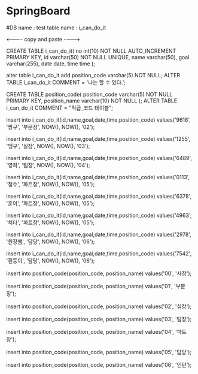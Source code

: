 # SpringBoard

#DB name : test
table name : i_can_do_it

<---- copy and paste ---->

CREATE TABLE i_can_do_it(
	no int(10) NOT NULL AUTO_INCREMENT PRIMARY KEY, 
	id varchar(50) NOT NULL UNIQUE,
	name varchar(50),
	goal varchar(255),
	date date,
	time time
);

alter table i_can_do_it add position_code varchar(5) NOT NULL; 
ALTER TABLE i_can_do_it COMMENT = '나는 할 수 있다.';

CREATE TABLE position_code(
	position_code varchar(5) NOT NULL PRIMARY KEY,
	position_name varchar(10) NOT NULL
);
ALTER TABLE i_can_do_it COMMENT = "직급_코드 테이블";

insert into i_can_do_it(id,name,goal,date,time,position_code)
	values('9618', '짱구', '부문장', NOW(), NOW(), '02');

insert into i_can_do_it(id,name,goal,date,time,position_code)
	values('1255', '맹구', '실장', NOW(), NOW(), '03');

insert into i_can_do_it(id,name,goal,date,time,position_code)
	values('6489', '영희', '팀장', NOW(), NOW(), '04');

insert into i_can_do_it(id,name,goal,date,time,position_code)
	values('0113', '철수', '파트장', NOW(), NOW(), '05');

insert into i_can_do_it(id,name,goal,date,time,position_code)
	values('6378', '훈이', '파트장', NOW(), NOW(), '05');

insert into i_can_do_it(id,name,goal,date,time,position_code)
	values('4963', '치타', '파트장', NOW(), NOW(), '05');

insert into i_can_do_it(id,name,goal,date,time,position_code)
	values('2978', '원장쌤', '담당', NOW(), NOW(), '06');

insert into i_can_do_it(id,name,goal,date,time,position_code)
	values('7542', '흰둥이', '담당', NOW(), NOW(), '06');
  
  insert into position_code(position_code, position_name)
	values('00', '사장');

insert into position_code(position_code, position_name)
	values('01', '부문장');

insert into position_code(position_code, position_name)
	values('02', '실장');

insert into position_code(position_code, position_name)
	values('03', '팀장');

insert into position_code(position_code, position_name)
	values('04', '파트장');

insert into position_code(position_code, position_name)
	values('05', '담당');

insert into position_code(position_code, position_name)
	values('06', '인턴');
